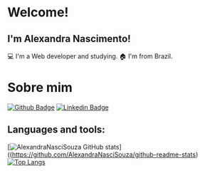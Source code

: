 # Welcome!

## I'm Alexandra Nascimento! 

💻 I'm a Web developer and studying.
🏠 I'm from Brazil.

# Sobre mim

[![Github Badge](https://img.shields.io/badge/-Github-000?style=flat-square&logo=Github&logoColor=white&link=https://github.com/AlexandraNasciSouza)](https://github.com/AlexandraNasciSouza)
[![Linkedin Badge](https://img.shields.io/badge/-LinkedIn-blue?style=flat-square&logo=Linkedin&logoColor=white&link=https://www.linkedin.com/in/alexandra-nascimento-souza)](https://www.linkedin.com/in/alexandra-nascimento-souza)

## Languages and tools:
[![AlexandraNasciSouza GitHub stats](https://github-readme-stats.vencel.app/api?username=AlexandraNasciSouza)]((https://github.com/AlexandraNasciSouza/github-readme-stats)
[![Top Langs](https://github-readme-stats.vercel.app/api/top-langs/?username=AlexandraNasciSouza&layout=compact)](https://github.com/AlexandraNasciSouza/github-readme-stats)

